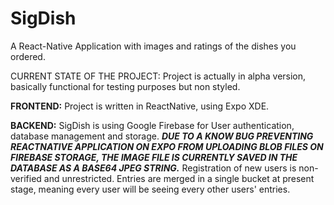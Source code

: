 # SigDish
A React-Native Application with images and ratings of the dishes you ordered.

CURRENT STATE OF THE PROJECT:
Project is actually in alpha version, basically functional for testing purposes but non styled.

**FRONTEND:**
Project is written in ReactNative, using Expo XDE.

**BACKEND:**
SigDish is using Google Firebase for User authentication, database management and storage.
***DUE TO A KNOW BUG PREVENTING REACTNATIVE APPLICATION ON EXPO FROM UPLOADING BLOB FILES ON FIREBASE STORAGE,
THE IMAGE FILE IS CURRENTLY SAVED IN THE DATABASE AS A BASE64 JPEG STRING.***
Registration of new users is non-verified and unrestricted.
Entries are merged in a single bucket at present stage, meaning every user will be seeing every other users' entries.
